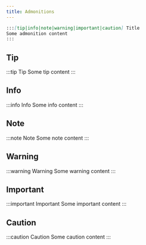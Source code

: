 ```yaml
---
title: Admonitions
---
```


```md
:::[tip|info|note|warning|important|caution] Title
Some admonition content
:::
```

## Tip

:::tip Tip
Some tip content
:::

## Info

:::info Info
Some info content
:::

## Note

:::note Note
Some note content
:::

## Warning

:::warning Warning
Some warning content
:::

## Important

:::important Important
Some important content
:::

## Caution

:::caution Caution
Some caution content
:::

